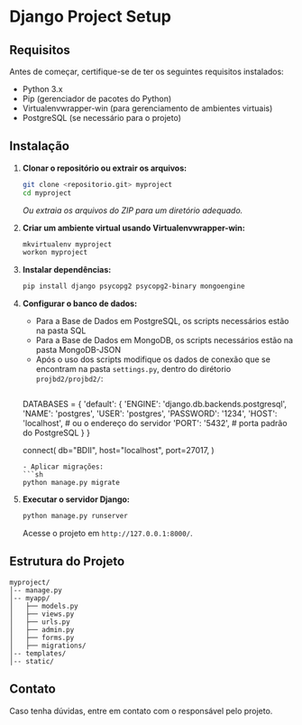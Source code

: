 # Django Project Setup

## Requisitos
Antes de começar, certifique-se de ter os seguintes requisitos instalados:

- Python 3.x
- Pip (gerenciador de pacotes do Python)
- Virtualenvwrapper-win (para gerenciamento de ambientes virtuais)
- PostgreSQL (se necessário para o projeto)

## Instalação

1. **Clonar o repositório ou extrair os arquivos:**
   ```sh
   git clone <repositorio.git> myproject
   cd myproject
   ```
   *Ou extraia os arquivos do ZIP para um diretório adequado.*

2. **Criar um ambiente virtual usando Virtualenvwrapper-win:**
   ```sh
   mkvirtualenv myproject
   workon myproject
   ```

3. **Instalar dependências:**
   ```sh
   pip install django psycopg2 psycopg2-binary mongoengine
   ```

4. **Configurar o banco de dados:**
   - Para a Base de Dados em PostgreSQL, os scripts necessários estão na pasta SQL
   - Para a Base de Dados em MongoDB, os scripts necessários estão na pasta MongoDB-JSON
   - Após o uso dos scripts modifique os dados de conexão que se encontram na pasta `settings.py`, dentro do dirétorio `projbd2/projbd2/`:
     ```
    DATABASES = {
        'default': {
            'ENGINE': 'django.db.backends.postgresql',
            'NAME': 'postgres',
            'USER': 'postgres',
            'PASSWORD': '1234',
            'HOST': 'localhost',  # ou o endereço do servidor
            'PORT': '5432',       # porta padrão do PostgreSQL
        }
    }

    connect(
        db="BDII",
        host="localhost",
        port=27017,
    )


     ```
   - Aplicar migrações:
     ```sh
     python manage.py migrate
     ```

5. **Executar o servidor Django:**
   ```sh
   python manage.py runserver
   ```
   Acesse o projeto em `http://127.0.0.1:8000/`.

## Estrutura do Projeto
```
myproject/
│-- manage.py
│-- myapp/
│   ├── models.py
│   ├── views.py
│   ├── urls.py
│   ├── admin.py
│   ├── forms.py
│   ├── migrations/
│-- templates/
│-- static/
```

## Contato
Caso tenha dúvidas, entre em contato com o responsável pelo projeto.

